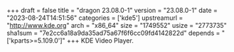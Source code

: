+++
draft = false
title = "dragon 23.08.0-1"
version = "23.08.0-1"
date = "2023-08-24T14:51:56"
categories = ['kde5']
upstreamurl = "http://www.kde.org"
arch = "x86_64"
size = "1749552"
usize = "2773735"
sha1sum = "7e2cc6a18a9da35ad75a67f6f6cc09fd4142822d"
depends = "['kparts>=5.109.0']"
+++
KDE Video Player.